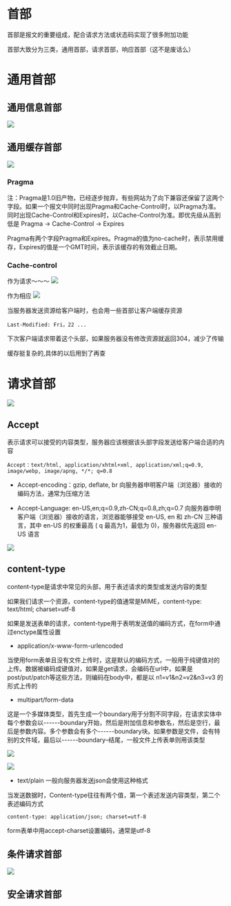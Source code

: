 # 首部
首部是报文的重要组成，配合请求方法或状态码实现了很多附加功能

首部大致分为三类，通用首部，请求首部，响应首部（这不是废话么）

# 通用首部

## 通用信息首部
![](img/4.png)

## 通用缓存首部
![](img/5.png)

### Pragma

注：Pragma是1.0旧产物，已经逐步抛弃，有些网站为了向下兼容还保留了这两个字段。如果一个报文中同时出现Pragma和Cache-Control时，以Pragma为准。同时出现Cache-Control和Expires时，以Cache-Control为准。即优先级从高到低是 Pragma -> Cache-Control -> Expires

Pragma有两个字段Pragma和Expires。Pragma的值为no-cache时，表示禁用缓存，Expires的值是一个GMT时间，表示该缓存的有效截止日期。

### Cache-control
作为请求～～～
![](img/15.png)

作为相应
![](img/16.png)

当服务器发送资源给客户端时，也会用一些首部让客户端缓存资源

    Last-Modified: Fri，22 ...

下次客户端请求带着这个头部，如果服务器没有修改资源就返回304，减少了传输

缓存挺复杂的,具体的以后用到了再查

# 请求首部 

![](img/6.png)

## Accept
表示请求可以接受的内容类型，服务器应该根据该头部字段发送给客户端合适的内容

    Accept：text/html, application/xhtml+xml, application/xml;q=0.9, image/webp, image/apng, */*; q=0.8

- Accept-encoding：gzip, deflate, br
向服务器申明客户端（浏览器）接收的编码方法，通常为压缩方法

- Accept-Language: en-US,en;q=0.9,zh-CN;q=0.8,zh;q=0.7
向服务器申明客户端（浏览器）接收的语言，浏览器能够接受 en-US, en 和 zh-CN 三种语言，其中 en-US 的权重最高 ( q 最高为1，最低为 0)，服务器优先返回 en-US 语言

![](img/7.png)

## content-type
content-type是请求中常见的头部，用于表述请求的类型或发送内容的类型

如果我们请求一个资源，content-type的值通常是MIME，content-type: text/html; charset=utf-8

如果是发送表单的请求，content-type用于表明发送值的编码方式，在form中通过enctype属性设置

- application/x-www-form-urlencoded

当使用form表单且没有文件上传时，这是默认的编码方式，一般用于纯键值对的上传。数据被编码成键值对，如果是get请求，会编码在url中，如果是post/put/patch等这些方法，则编码在body中，都是以 n1=v1&n2=v2&n3=v3 的形式上传的

- multipart/form-data

这是一个多媒体类型，首先生成一个boundary用于分割不同字段，在请求实体中每个参数会以------boundary开始，然后是附加信息和参数名，然后是空行，最后是参数内容。多个参数会有多个------boundary块。如果参数是文件，会有特别的文件域，最后以------boundary–结尾，一般文件上传表单则用该类型

![](img/14.png)

![](img/13.png)

- text/plain
一般向服务器发送json会使用这种格式

当发送数据时，Content-type往往有两个值，第一个表述发送内容类型，第二个表述编码方式

    content-type: application/json; charset=utf-8

form表单中用accept-charset设置编码，通常是utf-8

## 条件请求首部
![](img/8.png)

## 安全请求首部